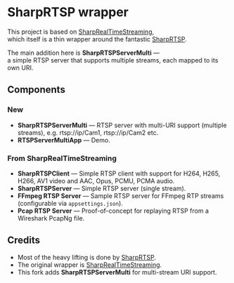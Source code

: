 ﻿

# SharpRTSP wrapper

This project is based on [SharpRealTimeStreaming](https://github.com/jimm98y/SharpRealTimeStreaming),  
which itself is a thin wrapper around the fantastic [SharpRTSP](https://github.com/ngraziano/SharpRTSP).

The main addition here is **SharpRTSPServerMulti** —  
a simple RTSP server that supports multiple streams, each mapped to its own URI.

## Components
### New
- **SharpRTSPServerMulti** — RTSP server with multi-URI support (multiple streams), e.g. rtsp://ip/Cam1, rtsp://ip/Cam2 etc.
- **RTSPServerMultiApp** — Demo.
 
### From SharpRealTimeStreaming
- **SharpRTSPClient** — Simple RTSP client with support for H264, H265, H266, AV1 video and AAC, Opus, PCMU, PCMA audio.
- **SharpRTSPServer** — Simple RTSP server (single stream).
- **FFmpeg RTSP Server** — Sample RTSP server for FFmpeg RTP streams (configurable via `appsettings.json`).
- **Pcap RTSP Server** — Proof-of-concept for replaying RTSP from a Wireshark PcapNg file.

## Credits

- Most of the heavy lifting is done by [SharpRTSP](https://github.com/ngraziano/SharpRTSP).  
- The original wrapper is [SharpRealTimeStreaming](https://github.com/jimm98y/SharpRealTimeStreaming).  
- This fork adds **SharpRTSPServerMulti** for multi-stream URI support.
